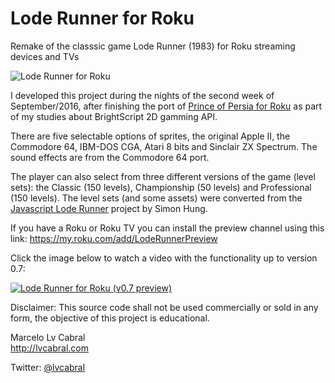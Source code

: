 # Lode Runner for Roku
Remake of the classsic game Lode Runner (1983) for Roku streaming devices and TVs

![Lode Runner for Roku](http://lvcabral.com/LodeRunner/images/splash_sd.jpg)

I developed this project during the nights of the second week of September/2016, after finishing the port of 
[Prince of Persia for Roku](https://github.com/lvcabral/Prince-of-Persia-Roku) as part of my studies about BrightScript 2D gamming API.

There are five selectable options of sprites, the original Apple II, the Commodore 64, IBM-DOS CGA, Atari 8 bits and Sinclair ZX Spectrum. The sound effects are from the Commodore 64 port.

The player can also select from three different versions of the game (level sets): the Classic (150 levels), Championship (50 levels) and Professional (150 levels). 
The level sets (and some assets) were converted from the [Javascript Lode Runner](https://github.com/SimonHung/LodeRunner_TotalRecall) project by Simon Hung.

If you have a Roku or Roku TV you can install the preview channel using this link: https://my.roku.com/add/LodeRunnerPreview

Click the image below to watch a video with the functionality up to version 0.7:

[![Lode Runner for Roku (v0.7 preview)](http://lvcabral.com/LodeRunner/images/LodeRunnerYoutubeVideo07.png)](https://www.youtube.com/watch?v=jSCojR435eQ)

Disclaimer: This source code shall not be used commercially or sold in any form, the objective of this project is educational.

Marcelo Lv Cabral<br/>
http://lvcabral.com <br/>

Twitter: [@lvcabral](https://twitter.com/lvcabral)
